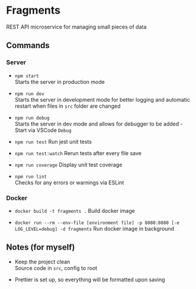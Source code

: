 # Fragments

REST API microservice for managing small pieces of data

## Commands

### Server

- `npm start`  
  Starts the server in production mode

- `npm run dev`  
  Starts the server in development mode for better logging and automatic restart when files in `src` folder are changed

- `npm run debug`  
  Starts the server in dev mode and allows for debugger to be added - Start via VSCode `Debug`

- `npm run test`
  Run jest unit tests

- `npm run test:watch`
  Rerun tests after every file save

- `npm run coverage`
  Display unit test coverage

- `npm run lint`  
  Checks for any errors or warnings via ESLint

### Docker

- `docker build -t fragments .`
  Build docker image

- `docker run --rm --env-file [environment file] -p 8080:8080 [-e LOG_LEVEL=debug] -d fragments`
  Run docker image in background

## Notes (for myself)

- Keep the project clean  
  Source code in `src`, config to root

- Prettier is set up, so everything will be formatted upon saving
